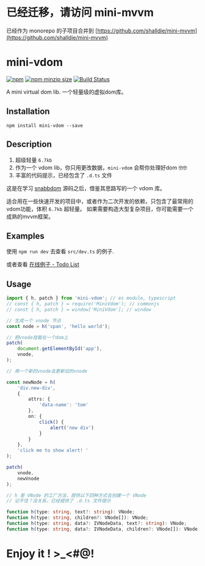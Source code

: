 # 已经迁移，请访问 mini-mvvm

已经作为 monorepo 的子项目合并到 [https://github.com/shalldie/mini-mvvm](https://github.com/shalldie/mini-mvvm)

# mini-vdom

[![npm](https://img.shields.io/npm/v/mini-vdom.svg)](https://www.npmjs.com/package/mini-vdom) [![npm minzip size](https://img.shields.io/bundlephobia/minzip/mini-vdom.svg?label=npm%20minzip%20size)](https://www.npmjs.com/package/mini-vdom) [![Build Status](https://travis-ci.org/shalldie/mini-vdom.svg?branch=master)](https://travis-ci.org/shalldie/mini-vdom)

A mini virtual dom lib. 一个轻量级的虚拟dom库。

## Installation

    npm install mini-vdom --save

## Description

1. 超级轻量 `6.7kb`
2. 作为一个 vdom lib，你只用更改数据，`mini-vdom` 会帮你处理好dom 🤓🤓
3. 丰富的代码提示，已经包含了 `.d.ts` 文件


这是在学习 [snabbdom](https://github.com/snabbdom/snabbdom) 源码之后，借鉴其思路写的一个 vdom 库。

适合用在一些快速开发的项目中，或者作为二次开发的依赖，只包含了最常用的vdom功能，体积 `6.7kb` 超轻量。 如果需要构造大型复杂项目，你可能需要一个成熟的mvvm框架。


## Examples

使用 `npm run dev` 去查看 `src/dev.ts` 的例子.

或者查看 [在线例子 - Todo List](https://shalldie.github.io/demos/mini-vdom/)


## Usage

```ts
import { h, patch } from 'mini-vdom'; // es module, typescript
// const { h, patch } = require('MiniVdom'); // commonjs
// const { h, patch } = window['MiniVdom']; // window

// 生成一个 vnode 节点
const node = h('span', 'hello world');

// 把vnode挂载在一个dom上
patch(
    document.getElementById('app'),
    vnode,
);

// 用一个新的vnode去更新旧的vnode

const newNode = h(
    'div.new-div',
    {
        attrs: {
            'data-name': 'tom'
        },
        on: {
            click() {
                alert('new div')
            }
        }
    },
    'click me to show alert! '
);

patch(
    vnode,
    newVnode
);

```

```ts
// h 是 VNode 的工厂方法，提供以下四种方式去创建一个 VNode
// 记不住？没关系，已经提供了 .d.ts 文件提示

function h(type: string, text?: string): VNode;
function h(type: string, children?: VNode[]): VNode;
function h(type: string, data?: IVNodeData, text?: string): VNode;
function h(type: string, data?: IVNodeData, children?: VNode[]): VNode;
```


# Enjoy it ! >_<#@!
